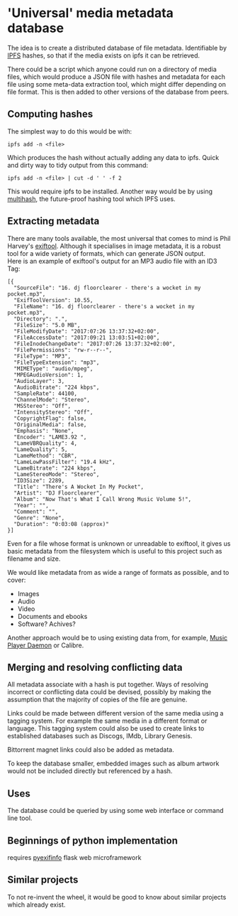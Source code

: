 
# 'Universal' media metadata database

The idea is to create a distributed database of file metadata.  Identifiable by [IPFS](https://github.com/ipfs/ipfs) hashes, so that if the media exists on ipfs it can be retrieved. 

There could be a script which anyone could run on a directory of media files, which would produce a JSON file with hashes and metadata for each file using some meta-data extraction tool, which might differ depending on file format.  This is then added to other versions of the database from peers.

## Computing hashes
The simplest way to do this would be with: 

    ipfs add -n <file>

Which produces the hash without actually adding any data to ipfs.
Quick and dirty way to tidy output from this command:

    ipfs add -n <file> | cut -d ' ' -f 2

This would require ipfs to be installed.  Another way would be by using [multihash](https://github.com/multiformats/multihash), the future-proof hashing tool which IPFS uses.

## Extracting metadata

There are many tools available, the most universal that comes to mind is Phil Harvey's [exiftool](https://sno.phy.queensu.ca/~phil/exiftool/). Although it specialises in image metadata, it is a robust tool for a wide variety of formats, which can generate JSON output.  
Here is an example of exiftool's output for an MP3 audio file with an ID3 Tag:

```
[{
  "SourceFile": "16. dj floorclearer - there's a wocket in my pocket.mp3",
  "ExifToolVersion": 10.55,
  "FileName": "16. dj floorclearer - there's a wocket in my pocket.mp3",
  "Directory": ".",
  "FileSize": "5.0 MB",
  "FileModifyDate": "2017:07:26 13:37:32+02:00",
  "FileAccessDate": "2017:09:21 13:03:51+02:00",
  "FileInodeChangeDate": "2017:07:26 13:37:32+02:00",
  "FilePermissions": "rw-r--r--",
  "FileType": "MP3",
  "FileTypeExtension": "mp3",
  "MIMEType": "audio/mpeg",
  "MPEGAudioVersion": 1,
  "AudioLayer": 3,
  "AudioBitrate": "224 kbps",
  "SampleRate": 44100,
  "ChannelMode": "Stereo",
  "MSStereo": "Off",
  "IntensityStereo": "Off",
  "CopyrightFlag": false,
  "OriginalMedia": false,
  "Emphasis": "None",
  "Encoder": "LAME3.92 ",
  "LameVBRQuality": 4,
  "LameQuality": 5,
  "LameMethod": "CBR",
  "LameLowPassFilter": "19.4 kHz",
  "LameBitrate": "224 kbps",
  "LameStereoMode": "Stereo",
  "ID3Size": 2289,
  "Title": "There's A Wocket In My Pocket",
  "Artist": "DJ Floorclearer",
  "Album": "Now That's What I Call Wrong Music Volume 5!",
  "Year": "",
  "Comment": "",
  "Genre": "None",
  "Duration": "0:03:08 (approx)"
}]
```
Even for a file whose format is unknown or unreadable to exiftool, it gives us basic metadata from the filesystem which is useful to this project such as filename and size.

We would like metadata from as wide a range of formats as possible, and to cover:
* Images
* Audio
* Video
* Documents and ebooks
* Software?  Achives?

Another approach would be to using existing data from, for example, [Music Player Daemon](https://www.musicpd.org/) or Calibre.

## Merging and resolving conflicting data

All metadata associate with a hash is put together.  Ways of resolving incorrect or conflicting data could be devised, possibly by making the assumption that the majority of copies of the file are genuine.

Links could be made between different version of the same media using a tagging system.  For example the same media in a different format or language. 
This tagging system could also be used to create links to established databases such as Discogs, IMdb, Library Genesis. 

Bittorrent magnet links could also be added as metadata. 

To keep the database smaller, embedded images such as album artwork would not be included directly but referenced by a hash. 

## Uses

The database could be queried by using some web interface or command line tool.

## Beginnings of python implementation

requires 
[pyexifinfo](https://github.com/guinslym/pyexifinfo)
flask web microframework

## Similar projects

To not re-invent the wheel, it would be good to know about similar projects which already exist. 
